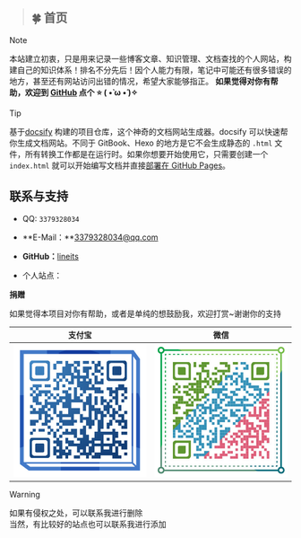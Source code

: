 >## 🍀 首页

> [!NOTE]
> 本站建立初衷，只是用来记录一些博客文章、知识管理、文档查找的个人网站，构建自己的知识体系！排名不分先后！因个人能力有限，笔记中可能还有很多错误的地方，甚至还有网站访问出错的情况，希望大家能够指正。 **如果觉得对你有帮助，欢迎到 [GitHub](https://github.com/lineits/docsify) 点个 ⭐️ ( •̀ ω •́ )✧**

> [!TIP]
> 基于[docsify](https://docsify.js.org/) 构建的项目仓库，这个神奇的文档网站生成器。docsify 可以快速帮你生成文档网站。不同于 GitBook、Hexo 的地方是它不会生成静态的 `.html` 文件，所有转换工作都是在运行时。如果你想要开始使用它，只需要创建一个 `index.html` 就可以开始编写文档并直接[部署在 GitHub Pages](https://docsify.js.org/#/zh-cn/deploy)。

## 联系与支持

- QQ: `3379328034`

- **E-Mail：**3379328034@qq.com

- **GitHub：**[lineits](https://github.com/lineits)

- 个人站点：

**捐赠**

如果觉得本项目对你有帮助，或者是单纯的想鼓励我，欢迎打赏~谢谢你的支持

|支付宝|微信|
|-|-|
| ![](/assets/img/AliPay.jpg) | ![](assets/img/WeChat.jpg) |

> [!WARNING]
> 如果有侵权之处，可以联系我进行删除<br>当然，有比较好的站点也可以联系我进行添加

